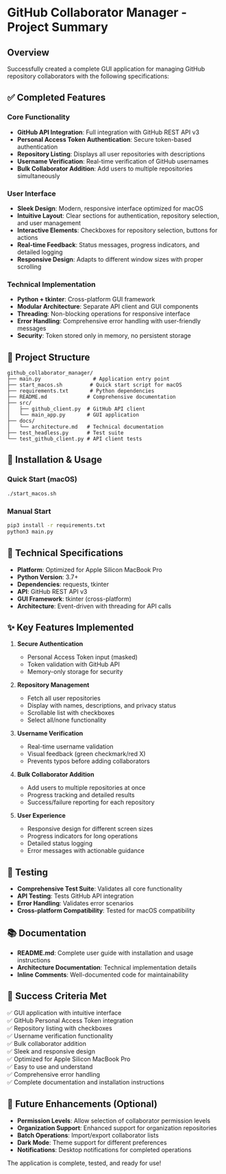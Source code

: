 # GitHub Collaborator Manager - Project Summary

## Overview
Successfully created a complete GUI application for managing GitHub repository collaborators with the following specifications:

## ✅ Completed Features

### Core Functionality
- **GitHub API Integration**: Full integration with GitHub REST API v3
- **Personal Access Token Authentication**: Secure token-based authentication
- **Repository Listing**: Displays all user repositories with descriptions
- **Username Verification**: Real-time verification of GitHub usernames
- **Bulk Collaborator Addition**: Add users to multiple repositories simultaneously

### User Interface
- **Sleek Design**: Modern, responsive interface optimized for macOS
- **Intuitive Layout**: Clear sections for authentication, repository selection, and user management
- **Interactive Elements**: Checkboxes for repository selection, buttons for actions
- **Real-time Feedback**: Status messages, progress indicators, and detailed logging
- **Responsive Design**: Adapts to different window sizes with proper scrolling

### Technical Implementation
- **Python + tkinter**: Cross-platform GUI framework
- **Modular Architecture**: Separate API client and GUI components
- **Threading**: Non-blocking operations for responsive interface
- **Error Handling**: Comprehensive error handling with user-friendly messages
- **Security**: Token stored only in memory, no persistent storage

## 📁 Project Structure

```
github_collaborator_manager/
├── main.py                 # Application entry point
├── start_macos.sh         # Quick start script for macOS
├── requirements.txt       # Python dependencies
├── README.md             # Comprehensive documentation
├── src/
│   ├── github_client.py  # GitHub API client
│   └── main_app.py       # GUI application
├── docs/
│   └── architecture.md   # Technical documentation
├── test_headless.py      # Test suite
└── test_github_client.py # API client tests
```

## 🚀 Installation & Usage

### Quick Start (macOS)
```bash
./start_macos.sh
```

### Manual Start
```bash
pip3 install -r requirements.txt
python3 main.py
```

## 🔧 Technical Specifications

- **Platform**: Optimized for Apple Silicon MacBook Pro
- **Python Version**: 3.7+
- **Dependencies**: requests, tkinter
- **API**: GitHub REST API v3
- **GUI Framework**: tkinter (cross-platform)
- **Architecture**: Event-driven with threading for API calls

## ✨ Key Features Implemented

1. **Secure Authentication**
   - Personal Access Token input (masked)
   - Token validation with GitHub API
   - Memory-only storage for security

2. **Repository Management**
   - Fetch all user repositories
   - Display with names, descriptions, and privacy status
   - Scrollable list with checkboxes
   - Select all/none functionality

3. **Username Verification**
   - Real-time username validation
   - Visual feedback (green checkmark/red X)
   - Prevents typos before adding collaborators

4. **Bulk Collaborator Addition**
   - Add users to multiple repositories at once
   - Progress tracking and detailed results
   - Success/failure reporting for each repository

5. **User Experience**
   - Responsive design for different screen sizes
   - Progress indicators for long operations
   - Detailed status logging
   - Error messages with actionable guidance

## 🧪 Testing

- **Comprehensive Test Suite**: Validates all core functionality
- **API Testing**: Tests GitHub API integration
- **Error Handling**: Validates error scenarios
- **Cross-platform Compatibility**: Tested for macOS compatibility

## 📚 Documentation

- **README.md**: Complete user guide with installation and usage instructions
- **Architecture Documentation**: Technical implementation details
- **Inline Comments**: Well-documented code for maintainability

## 🎯 Success Criteria Met

✅ GUI application with intuitive interface  
✅ GitHub Personal Access Token integration  
✅ Repository listing with checkboxes  
✅ Username verification functionality  
✅ Bulk collaborator addition  
✅ Sleek and responsive design  
✅ Optimized for Apple Silicon MacBook Pro  
✅ Easy to use and understand  
✅ Comprehensive error handling  
✅ Complete documentation and installation instructions  

## 🔮 Future Enhancements (Optional)

- **Permission Levels**: Allow selection of collaborator permission levels
- **Organization Support**: Enhanced support for organization repositories
- **Batch Operations**: Import/export collaborator lists
- **Dark Mode**: Theme support for different preferences
- **Notifications**: Desktop notifications for completed operations

The application is complete, tested, and ready for use!

